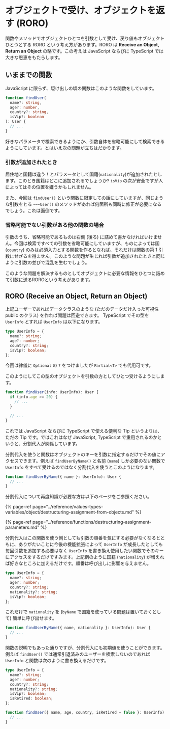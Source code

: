 # オブジェクトで受け、オブジェクトを返す \(RORO\)

関数やメソッドでオブジェクトひとつを引数として受け、戻り値もオブジェクトひとつとする RORO という考え方があります。RORO は **Receive an Object, Return an Object** の略です。この考えは JavaScript ならびに TypeScript では大きな恩恵をもたらします。

## いままでの関数

JavaScript に限らず、駆け出しの頃の関数はこのような関数をしています。

```typescript
function findUser(
  name?: string,
  age?: number,
  country?: string,
  isVip?: boolean
): User {
  // ...
}
```

好きなパラメータで検索できるようにか、引数自体を省略可能にして検索できるようにしています。とはいえ次の問題が立ちはだかります。

### 引数が追加されたとき

居住地と国籍は違う！とパラメータとして国籍\(`nationality`\)が追加されたとします。このとき国籍はどこに追加されるでしょうか? `isVip` の次が安全ですが人によってはその位置を嫌うかもしれません。

また、今回は `findUser()` という関数に限定しての話にしていますが、同じような引数をとる `~~~User()` のメソッドがあれば何箇所も同時に修正が必要になるでしょう。これは面倒です。

### 省略可能でない引数がある他の関数の場合

引数のうち、省略可能であるものは右側 \(後ろ\) に詰めて書かなければいけません。今回は検索ですべての引数を省略可能にしていますが、ものによっては国 \(`country`\) のみは必須入力とする関数を作るとなれば、それだけは関数の第 1 引数にせざるを得ません。このような問題が生じれば引数が追加されたときと同じように引数の並びで混乱を生むでしょう。

このような問題を解決するものとしてオブジェクトに必要な情報をひとつに詰めて引数に送るROROという考えがあります。

## RORO \(Receive an Object, Return an Object\)

上記ユーザーであればデータクラスのような \(ただのデータだけ入った可視性 public のクラス\) を作れば問題は回避できます。 TypeScript でその型を `UserInfo` とすれば `UserInfo` は以下になります。

```typescript
type UserInfo = {
  name?: string;
  age?: number;
  country?: string;
  isVip?: boolean;
};
```

今回は律儀に `Optional` の `?` をつけましたが `Partial<T>` でも代用可です。

このようにしてこの型のオブジェクトを引数の方としてひとつ受けるようにします。

```typescript
function findUser(info: UserInfo): User {
  if (info.age >= 20) {
    // ...
  }

  // ...
}
```

これでは JavaScript ならびに TypeScript で使える便利な Tip というよりは、ただの Tip です。ではこれはなぜ JavaScript, TypeScript で重用されるのかというと、分割代入が関係しています。

分割代入を使うと関数はオブジェクトのキーを引数に指定するだけでその値にアクセスできます。例えば `findUserByName()` と名前 \(`name`\) しか必要のない関数で `UserInfo` をすべて受けるのではなく分割代入を使うとこのようになります。

```typescript
function findUserByName({ name }: UserInfo): User {
  // ...
}
```

分割代入について再度知識が必要な方は以下のページをご参照ください。

{% page-ref page="../reference/values-types-variables/object/destructuring-assignment-from-objects.md" %}

{% page-ref page="../reference/functions/destructuring-assignment-parameters.md" %}

分割代入はこの関数を使う側としても引数の順番を気にする必要がなくなるとともに、ありがたいことに今後の機能拡張によって `UserInfo` が成長したとしても毎回引数を追加する必要はなく `UserInfo` を書き換え使用したい関数でそのキーにアクセスをするだけですみます。上記例のように国籍 \(`nationality`\) が増えれば好きなところに加えるだけです。順番は呼び出しに影響を与えません。

```typescript
type UserInfo = {
  name?: string;
  age?: number;
  country?: string;
  nationality?: string;
  isVip?: boolean;
};
```

これだけで `nationality` を \(`byName` で国籍を使っている問題は置いておくとして\) 簡単に呼び出せます。

```typescript
function findUserByName({ name, nationality }: UserInfo): User {
  // ...
}
```

関数の説明でもあった通りですが、分割代入にも初期値を使うことができます。例えば `findUser()` では通常引退済みのユーザーを検索しないのであれば `UserInfo` と関数は次のように書き換えるだけです。

```typescript
type UserInfo = {
  name?: string;
  age?: number;
  country?: string;
  nationality?: string;
  isVip?: boolean;
  isRetired: boolean;
};
```

```typescript
function findUser({ name, age, country, isRetired = false }: UserInfo): User {
  // ...
}
```

